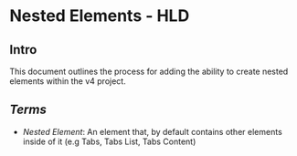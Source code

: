 # Nested Elements - HLD

## Intro
This document outlines the process for adding the ability to create nested elements within the v4 project.

## _Terms_
- _Nested Element_: An element that, by default contains other elements inside of it (e.g Tabs, Tabs List, Tabs Content)